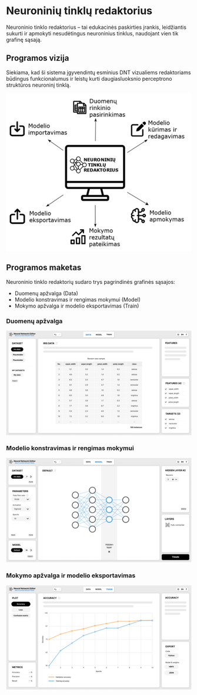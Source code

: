 # Neuroninių tinklų redaktorius
Neuroninio tinklo redaktorius – tai edukacinės paskirties įrankis, leidžiantis sukurti ir apmokyti nesudėtingus neuroninius tinklus, naudojant vien tik grafinę sąsają.
## Programos vizija
Siekiama, kad ši sistema įgyvendintų esminius DNT vizualiems redaktoriams būdingus funkcionalumus ir leistų kurti daugiasluoksnio perceptrono struktūros neuroninį tinklą.

![neural network editor vision](./public/vision.png)

## Programos maketas
Neuroninio tinklo redaktorių sudaro trys pagrindinės grafinės sąsajos:
* Duomenų apžvalga (Data)
* Modelio konstravimas ir rengimas mokymui (Model)
* Mokymo apžvalga ir modelio eksportavimas (Train)

### Duomenų apžvalga
![neural network editor vision](./public/Data.png)
### Modelio konstravimas ir rengimas mokymui
![neural network editor vision](./public/Model.png)
### Mokymo apžvalga ir modelio eksportavimas
![neural network editor vision](./public/Train.png)